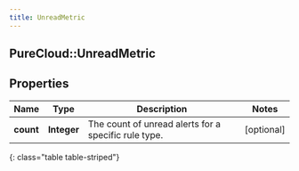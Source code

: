 ```yaml
---
title: UnreadMetric
---
```

## PureCloud::UnreadMetric

## Properties

|Name | Type | Description | Notes|
|------------ | ------------- | ------------- | -------------|
| **count** | **Integer** | The count of unread alerts for a specific rule type. | [optional] |
{: class="table table-striped"}


